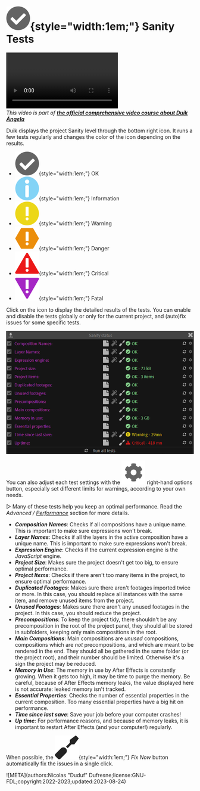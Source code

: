 # ![](../img/dusan/check.svg){style="width:1em;"} Sanity Tests

![RXLAB_VIDEO](https://rxlaboratory.org/wp-content/uploads/rx-videos/Duik17_O05_DuSan__EN_720.mp4)  
*This video is part of [__the official comprehensive video course about Duik Ángela__](https://rxlaboratory.org/product/the-official-comprehensive-video-course-about-duik-angela/)*

Duik displays the project Sanity level through the bottom right icon. It runs a few tests regularly and changes the color of the icon depending on the results.

- ![](../img/dusan/check.svg){style="width:1em;"} OK
- ![](../img/dusan/information.svg){style="width:1em;"} Information
- ![](../img/dusan/warning.svg){style="width:1em;"} Warning
- ![](../img/dusan/danger.svg){style="width:1em;"} Danger
- ![](../img/dusan/critical.svg){style="width:1em;"} Critical
- ![](../img/dusan/fatal.svg){style="width:1em;"} Fatal

Click on the icon to display the detailed results of the tests. You can enable and disable the tests globally or only for the current project, and (auto)fix issues for some specific tests.

![](../img/dusan/tests.png)

You can also adjust each test settings with the ![](../img/duik/icons/options.svg) right-hand options button, especially set different limits for warnings, according to your own needs.

▷ Many of these tests help you keep an optimal performance. Read the *Advanced / [Performance](../advanced/performance.md)* section for more details.

- ***Composition Names***: Checks if all compositions have a unique name. This is important to make sure expressions won't break.
- ***Layer Names***: Checks if all the layers in the active composition have a unique name. This is important to make sure expressions won't break.
- ***Expression Engine***: Checks if the current expression engine is the *JavaScript* engine.
- ***Project Size***: Makes sure the project doesn't get too big, to ensure optimal performance.
- ***Project Items***: Checks if there aren't too many items in the project, to ensure optimal performance.
- ***Duplicated Footages***: Makes sure there aren't footages imported twice or more. In this case, you should replace all instances with the same item, and remove unused items from the project.
- ***Unused Footages***: Makes sure there aren't any unused footages in the project. In this case, you should reduce the project.
- ***Precompositions***: To keep the project tidy, there shouldn't be any precomposition in the root of the project panel, they should all be stored in subfolders, keeping only main compositions in the root.
- ***Main Compositions***: Main compositions are *unused* compositions, compositions which are *not* precompositions, and which are meant to be rendered in the end. They should all be gathered in the same folder (or the project root), and their number should be limited. Otherwise it's a sign the project may be reduced.
- ***Memory in Use***: The memory in use by After Effects is constantly growing. When it gets too high, it may be time to purge the memory. Be careful, because of After Effects memory leaks, the value displayed here is not accurate: leaked memory isn't tracked.
- ***Essential Properties***: Checks the number of essential properties in the current composition. Too many essential properties have a big hit on performance.
- ***Time since last save***: Save your job before your computer crashes!
- ***Up time***: For performance reasons, and because of memory leaks, it is important to restart After Effects (and your computer!) regularly.

When possible, the ![](../img/dusan/fix.svg){style="width:1em;"} *Fix Now* button automatically fix the issues in a single click.


![META](authors:Nicolas "Duduf" Dufresne;license:GNU-FDL;copyright:2022-2023;updated:2023-08-24)
